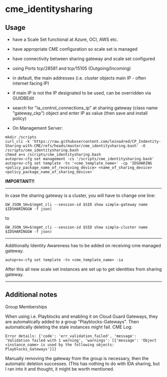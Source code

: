 # cme_identitysharing

## Usage

- have a Scale Set functional at Azure, OCI, AWS etc.
- have appropriate CME configuration so scale set is managed
- have connectivity between sharing gateway and scale set configured
 - using Ports tcp/28581 and tcp/15105 (Outgoing/Incoming)
 - in default, the main addresses (i.e. cluster objects main IP - often internet facing IP)
  - if main IP is not the IP designated to be used, can be overridden via GUIDBEdit
   - search for "ia_control_connections_ip" at sharing gateway (class name "gateway_ckp") object and enter IP as value (then save and install policy)

- On Management Server:

```
mkdir /scripts
curl_cli -k 'https://raw.githubusercontent.com/leinadred/CP_Indentity-Sharing-with-CME/refs/heads/master/cme_identitysharing.bash' -O /scripts/cme_identitysharing.bash
chmod a+x /scripts/cme_identitysharing.bash
autoprov-cfg set management -cs '/scripts/cme_identitysharing.bash'
autoprov-cfg set template -tn '<cme_template_name>' -cp 'IDSHARING <policy_package_name_of_receiving_device> <name_of_sharing_device> <policy_package_name_of_sharing_device>`
```

__IMPORTANT!!__

---

In case the sharing gateway is a cluster, you will have to change one line:

```GW_JSON_SH=$(mgmt_cli --session-id $SID show simple-gateway name $IDSHARINGGW -f json)```

to

```GW_JSON_SH=$(mgmt_cli --session-id $SID show simple-cluster name $IDSHARINGGW -f json)```
 

---


Additionally Identity Awareness has to be added on receiving cme managed gateway. 

```autoprov-cfg set template -tn <cme_template_name> -ia```

After this all new scale set instances are set up to get identities from sharing gateway.

---


## Additional notes

Group Memberships

When using i.e. Playblocks and enabling it on Cloud Guard Gateways, they are automatically added to a group "Playblocks-Gateways". Then automatically deleting the stale instances might fail. CME Log:

```
Error details: {'code': 'err_validation_failed', 'message': 'Validation failed with 1 warning', 'warnings': [{'message': 'Object <instance_name> is used by the following objects: Playblocks_Gateways'}]}
```

Manually removing the gateway from the group is necessary, then the automatic deletion successes. (This has nothing to do with IDA sharing, but I ran into it and thought, it might be worth mentioned.

